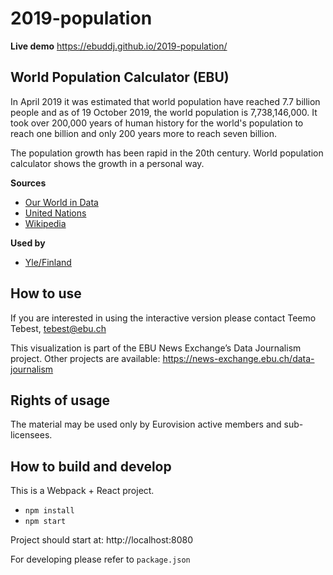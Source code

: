 # 2019-population

**Live demo** https://ebuddj.github.io/2019-population/

## World Population Calculator (EBU)

In April 2019 it was estimated that world population have reached 7.7 billion people and as of 19 October 2019, the world population is 7,738,146,000. It took over 200,000 years of human history for the world's population to reach one billion and only 200 years more to reach seven billion.

The population growth has been rapid in the 20th century. World population calculator shows the growth in a personal way.

**Sources**
* [Our World in Data](https://ourworldindata.org/world-population-growth)
* [United Nations](https://population.un.org/wpp/Download/Standard/Population)
* [Wikipedia](https://en.wikipedia.org/wiki/World_population)

**Used by**
* [Yle/Finland](https://yle.fi/uutiset/3-10868974)

## How to use

If you are interested in using the interactive version please contact Teemo Tebest, tebest@ebu.ch

This visualization is part of the EBU News Exchange’s Data Journalism project. Other projects are available: https://news-exchange.ebu.ch/data-journalism

## Rights of usage

The material may be used only by Eurovision active members and sub-licensees.

## How to build and develop

This is a Webpack + React project.

* `npm install`
* `npm start`

Project should start at: http://localhost:8080

For developing please refer to `package.json`